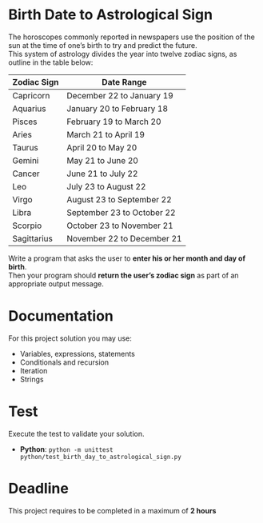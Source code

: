 # Birth Date to Astrological Sign

The horoscopes commonly reported in newspapers use the position of the sun at 
the time of one’s birth to try and predict the future.    
This system of astrology divides the year into twelve zodiac signs, as outline in the table below:  


| Zodiac Sign |       Date Range           |
|-------------|----------------------------|
| Capricorn   | December 22 to January 19  |
| Aquarius    | January 20 to February 18  |
| Pisces      | February 19 to March 20    |
| Aries       | March 21 to April 19       |
| Taurus      | April 20 to May 20         |
| Gemini      | May 21 to June 20          |
| Cancer      | June 21 to July 22         |
| Leo         | July 23 to August 22       |
| Virgo       | August 23 to September 22  |
| Libra       | September 23 to October 22 |
| Scorpio     | October 23 to November 21  |
| Sagittarius | November 22 to December 21 |

Write a program that asks the user to **enter his or her month and day of birth**.    
Then your program should **return the user’s zodiac sign** as part of an appropriate output message.

# Documentation

For this project solution you may use:

- Variables, expressions, statements
- Conditionals and recursion
- Iteration
- Strings


# Test
Execute the test to validate your solution.

- **Python**: `python -m unittest python/test_birth_day_to_astrological_sign.py`


# Deadline

This project requires to be completed in a maximum of **2 hours**
